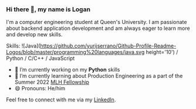 <!--
**LoganHoogendijk/LoganHoogendijk** is a ✨ _special_ ✨ repository because its `README.md` (this file) appears on your GitHub profile.
-->
### Hi there 👋, my name is Logan

I'm a computer engineering student at Queen's University. I am passionate about backend application development and am always eager to learn more and develop new skills.

Skills: 
![Java](https://github.com/yurijserrano/Github-Profile-Readme-Logos/blob/master/programming%20languages/java.svg height='10')
/ Python / C/C++ / JavaScript

- 🔭 I’m currently working on my **Python** skills 
- 🌱 I’m currently learning about Production Engineering as a part of the Summer 2022 [MLH Fellowship](https://fellowship.mlh.io/programs/production-engineering) 
- 😄 Pronouns: He/him 

Feel free to connect with me via my [LinkedIn](https://www.linkedin.com/in/logan-hoogendijk/).



